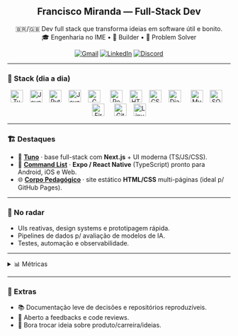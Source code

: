 <h2 align="center">Francisco Miranda — Full-Stack Dev</h2>
<p align="center">
  🇧🇷/🇬🇧 Dev full stack que transforma ideias em software útil e bonito.<br/>
  🎓 Engenharia no IME • 🔧 Builder • 🧩 Problem Solver
</p>

<p align="center">
  <a href="mailto:r20franciscomiranda@gmail.com"><img alt="Gmail" src="https://img.shields.io/badge/Gmail-D14836?logo=gmail&logoColor=white&style=for-the-badge"></a>
  <a href="https://www.linkedin.com/in/francisco-miranda-55a93437a/"><img alt="LinkedIn" src="https://img.shields.io/badge/LinkedIn-0A66C2?logo=linkedin&logoColor=white&style=for-the-badge"></a>
  <!-- Substitua pelo seu ID/convite -->
  <a href="https://discord.com/users/SEU_ID_OU_CONVITE"><img alt="Discord" src="https://img.shields.io/badge/Discord-5865F2?logo=discord&logoColor=white&style=for-the-badge"></a>
</p>

---

### 🔧 Stack (dia a dia)
<p align="center">
  <!-- linguagens -->
  <img src="https://cdn.jsdelivr.net/gh/devicons/devicon/icons/typescript/typescript-original.svg" height="28" alt="TypeScript"/>
  <img width="8"/>
  <img src="https://cdn.jsdelivr.net/gh/devicons/devicon/icons/javascript/javascript-original.svg" height="28" alt="JavaScript"/>
  <img width="8"/>
  <img src="https://cdn.jsdelivr.net/gh/devicons/devicon/icons/python/python-original.svg" height="28" alt="Python"/>
  <img width="8"/>
  <img src="https://cdn.jsdelivr.net/gh/devicons/devicon/icons/java/java-original.svg" height="28" alt="Java"/>
  <img width="8"/>
  <img src="https://cdn.jsdelivr.net/gh/devicons/devicon/icons/c/c-original.svg" height="28" alt="C"/>
  <!-- web -->
  <img width="14"/>
  <img src="https://cdn.jsdelivr.net/gh/devicons/devicon/icons/react/react-original.svg" height="28" alt="React/React Native"/>
  <img width="8"/>
  <img src="https://cdn.jsdelivr.net/gh/devicons/devicon/icons/html5/html5-original.svg" height="28" alt="HTML5"/>
  <img width="8"/>
  <img src="https://cdn.jsdelivr.net/gh/devicons/devicon/icons/css3/css3-original.svg" height="28" alt="CSS3"/>
  <img width="8"/>
  <img src="https://cdn.jsdelivr.net/gh/devicons/devicon/icons/django/django-plain.svg" height="28" alt="Django"/>
  <!-- dados -->
  <img width="14"/>
  <img src="https://cdn.jsdelivr.net/gh/devicons/devicon/icons/mysql/mysql-original.svg" height="28" alt="MySQL"/>
  <img width="8"/>
  <img src="https://cdn.jsdelivr.net/gh/devicons/devicon/icons/sqlite/sqlite-original.svg" height="28" alt="SQLite"/>
  <img width="8"/>
  <img src="https://cdn.jsdelivr.net/gh/devicons/devicon/icons/firebase/firebase-plain.svg" height="28" alt="Firebase"/>
  <!-- ferramentas -->
  <img width="14"/>
  <img src="https://cdn.jsdelivr.net/gh/devicons/devicon/icons/git/git-original.svg" height="28" alt="Git"/>
  <img width="8"/>
  <img src="https://cdn.jsdelivr.net/gh/devicons/devicon/icons/linux/linux-original.svg" height="28" alt="Linux"/>
</p>

---

### 🏗️ Destaques
- 🧭 **[Tuno](https://github.com/fnmiranda/tutor_project)** · base full-stack com **Next.js** + UI moderna (TS/JS/CSS).
- 📱 **[Command List](https://github.com/fnmiranda/appList)** · **Expo / React Native** (TypeScript) pronto para Android, iOS e Web.
- 🌐 **[Corpo Pedagógico](https://github.com/fnmiranda/ca_oculto)** · site estático **HTML/CSS** multi-páginas (ideal p/ GitHub Pages).

---

### 🧪 No radar
- UIs reativas, design systems e prototipagem rápida.
- Pipelines de dados p/ avaliação de modelos de IA.
- Testes, automação e observabilidade.

---

<details>
  <summary>📊 Métricas</summary>
  <br/>
  <p align="center">
    <img src="https://komarev.com/ghpvc/?username=fnmiranda&style=for-the-badge" height="28" alt="profile views"/>
  </p>
  <p align="center" >
    <img style={{margin-right:'10px'}} src="https://github-readme-stats.vercel.app/api?username=fnmiranda&show_icons=true&include_all_commits=true&count_private=true&theme=dracula&hide_border=false" height="150" alt="stats"/>
    <img src="https://github-readme-stats.vercel.app/api/top-langs?username=fnmiranda&layout=compact&card_width=320&langs_count=6&theme=dracula&hide_border=false" height="150" alt="top languages"/>
  </p>
  <p align="center">
    <img src="https://streak-stats.demolab.com?user=fnmiranda&theme=dracula&hide_border=false" height="150" alt="streak stats"/>
  </p>
  <!-- Ative o workflow antes de usar o gráfico de atividade -->
  <!-- <p align="center"><img src="https://github-readme-activity-graph.vercel.app/graph?username=fnmiranda&theme=dracula&hide_border=true" alt="activity graph"/></p> -->
  <!-- <p align="center"><img src="https://github-profile-trophy.vercel.app/?username=fnmiranda&theme=dracula&no-frame=true&no-bg=true&row=1&column=6" height="120" alt="trophies"/></p> -->
</details>

---

### 📎 Extras
- 📚 Documentação leve de decisões e repositórios reproduzíveis.
- 🧭 Aberto a feedbacks e code reviews.
- 💬 Bora trocar ideia sobre produto/carreira/ideias.
